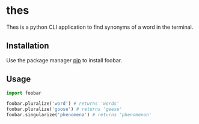 # thes

Thes is a python CLI application to find synonyms of a word in the terminal. 

## Installation

Use the package manager [pip](https://pip.pypa.io/en/stable/) to install foobar.

## Usage

```python
import foobar

foobar.pluralize('word') # returns 'words'
foobar.pluralize('goose') # returns 'geese'
foobar.singularize('phenomena') # returns 'phenomenon'
```
